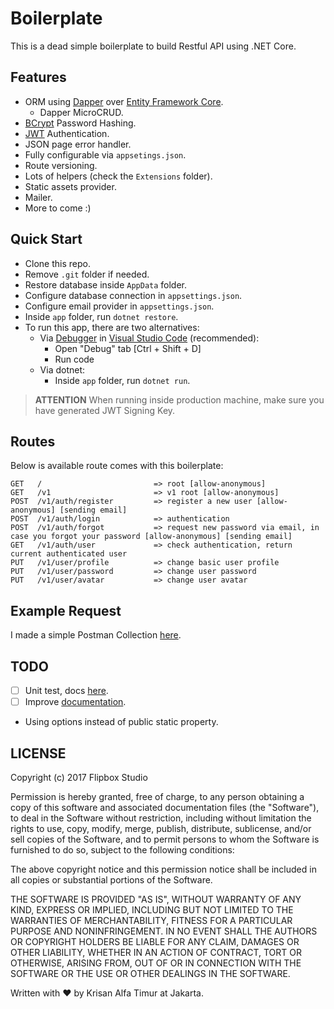 # Boilerplate

This is a dead simple boilerplate to build Restful API using .NET Core.

## Features

- ORM using [Dapper](https://github.com/StackExchange/Dapper) over [Entity Framework Core](https://docs.microsoft.com/en-us/ef/core/).
    * Dapper MicroCRUD.
- [BCrypt](https://en.wikipedia.org/wiki/Bcrypt) Password Hashing.
- [JWT](https://en.wikipedia.org/wiki/JSON_Web_Token) Authentication.
- JSON page error handler.
- Fully configurable via `appsetings.json`.
- Route versioning.
- Lots of helpers (check the `Extensions` folder).
- Static assets provider.
- Mailer.
- More to come :)

## Quick Start

- Clone this repo.
- Remove `.git` folder if needed.
- Restore database inside `AppData` folder.
- Configure database connection in `appsettings.json`.
- Configure email provider in `appsettings.json`.
- Inside `app` folder, run `dotnet restore`.
- To run this app, there are two alternatives:
  - Via [Debugger](https://docs.microsoft.com/en-us/dotnet/articles/csharp/getting-started/with-visual-studio-code#debug) in [Visual Studio Code](https://code.visualstudio.com/) (recommended):
    - Open "Debug" tab [Ctrl + Shift + D]
    - Run code
  - Via dotnet:
    - Inside `app` folder, run `dotnet run`.

> **ATTENTION** When running inside production machine, make sure you have generated JWT Signing Key.

## Routes

Below is available route comes with this boilerplate:

```
GET   /                         => root [allow-anonymous]
GET   /v1                       => v1 root [allow-anonymous]
POST  /v1/auth/register         => register a new user [allow-anonymous] [sending email]
POST  /v1/auth/login            => authentication
POST  /v1/auth/forgot           => request new password via email, in case you forgot your password [allow-anonymous] [sending email]
GET   /v1/auth/user             => check authentication, return current authenticated user
PUT   /v1/user/profile          => change basic user profile
PUT   /v1/user/password         => change user password
PUT   /v1/user/avatar           => change user avatar
```

## Example Request

I made a simple Postman Collection [here](https://www.getpostman.com/collections/bfc5c63ad66543463321).

## TODO

- [ ] Unit test, docs [here](https://docs.microsoft.com/en-us/dotnet/articles/core/testing/unit-testing-with-dotnet-test).
- [ ] Improve [documentation](https://msdn.microsoft.com/en-us/library/5ast78ax.aspx).
- Using options instead of public static property.

## LICENSE

Copyright (c) 2017 Flipbox Studio

Permission is hereby granted, free of charge, to any person obtaining a copy
of this software and associated documentation files (the "Software"), to deal
in the Software without restriction, including without limitation the rights
to use, copy, modify, merge, publish, distribute, sublicense, and/or sell
copies of the Software, and to permit persons to whom the Software is
furnished to do so, subject to the following conditions:

The above copyright notice and this permission notice shall be included in all
copies or substantial portions of the Software.

THE SOFTWARE IS PROVIDED "AS IS", WITHOUT WARRANTY OF ANY KIND, EXPRESS OR
IMPLIED, INCLUDING BUT NOT LIMITED TO THE WARRANTIES OF MERCHANTABILITY,
FITNESS FOR A PARTICULAR PURPOSE AND NONINFRINGEMENT. IN NO EVENT SHALL THE
AUTHORS OR COPYRIGHT HOLDERS BE LIABLE FOR ANY CLAIM, DAMAGES OR OTHER
LIABILITY, WHETHER IN AN ACTION OF CONTRACT, TORT OR OTHERWISE, ARISING FROM,
OUT OF OR IN CONNECTION WITH THE SOFTWARE OR THE USE OR OTHER DEALINGS IN THE
SOFTWARE.

Written with :heart: by Krisan Alfa Timur at Jakarta.